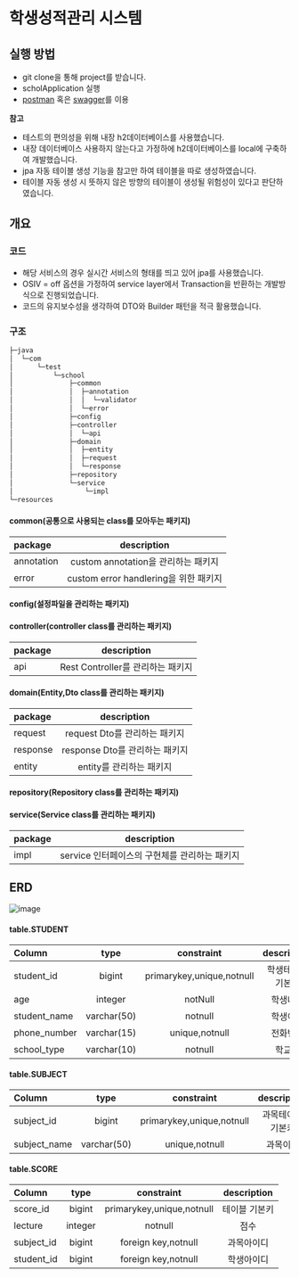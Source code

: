 # 학생성적관리 시스템

## 실행 방법

- git clone을 통해 project를 받습니다.
- scholApplication 실행
- [postman](https://www.postman.com/) 혹은 [swagger](http://localhost:8080/swagger-ui/index.html#/)를 이용

__참고__ 
- 테스트의 편의성을 위해 내장 h2데이터베이스를 사용했습니다.
- 내장 데이터베이스 사용하지 않는다고 가정하에 h2데이터베이스를 local에 구축하여 개발했습니다.
- jpa 자동 테이블 생성 기능을 참고만 하여 테이블을 따로 생성하였습니다.   
- 테이블 자동 생성 시 뜻하지 않은 방향의 테이블이 생성될 위험성이 있다고 판단하였습니다.


## 개요
### 코드
- 해당 서비스의 경우 실시간 서비스의 형태를 띄고 있어 jpa를 사용했습니다.
- OSIV = off 옵션을 가정하여 service layer에서 Transaction을 반환하는 개발방식으로 진행되었습니다.
- 코드의 유지보수성을 생각하여 DTO와 Builder 패턴을 적극 활용했습니다.


### 구조
```bash
├─java
│  └─com
│      └─test
│          └─school
│              ├─common
│              │  ├─annotation
│              │  │  └─validator
│              │  └─error
│              ├─config
│              ├─controller
│              │  └─api
│              ├─domain
│              │  ├─entity
│              │  ├─request
│              │  └─response
│              ├─repository
│              └─service
│                  └─impl
└─resources

``` 

#### common(공통으로 사용되는 class를 모아두는 패키지)
| package | description |
|:--------|:--------:|
| annotation |custom annotation을 관리하는 패키지|
| error | custom error handlering을 위한 패키지 |

#### config(설정파일을 관리하는 패키지)

#### controller(controller class를 관리하는 패키지)
| package | description |
|:--------|:--------:|
| api |Rest Controller를 관리하는 패키지|

#### domain(Entity,Dto class를 관리하는 패키지)
| package | description |
|:--------|:--------:|
| request |request Dto를 관리하는 패키지|
| response |response Dto를 관리하는 패키지|
| entity |entity를 관리하는 패키지|

#### repository(Repository class를 관리하는 패키지)

#### service(Service class를 관리하는 패키지)
| package | description |
|:--------|:--------:|
| impl |service 인터페이스의 구현체를 관리하는 패키지|

## ERD
![image](https://user-images.githubusercontent.com/42487599/169690068-76033fbc-bb5b-4528-a1ec-7aea4b7844a0.png)

#### table.STUDENT 

| Column | type | constraint | description |
|:--------|:--------:|:--------:|:--------:|
| student_id | bigint | primarykey,unique,notnull | 학생테이블 기본키 |
| age|integer|notNull|학생나이
| student_name|varchar(50)|notnull|학생이름|
| phone_number|varchar(15)|unique,notnull|전화번호|
| school_type|varchar(10)|notnull|학교급|

#### table.SUBJECT 

| Column | type | constraint | description |
|:--------|:--------:|:--------:|:--------:|
| subject_id | bigint | primarykey,unique,notnull | 과목테이블 기본키 |
| subject_name|varchar(50)|unique,notnull|과목이름|


#### table.SCORE 

| Column | type | constraint | description |
|:--------|:--------:|:--------:|:--------:|
| score_id | bigint | primarykey,unique,notnull | 테이블 기본키 |
| lecture|integer|notnull|점수|
| subject_id | bigint | foreign key,notnull | 과목아이디 |
| student_id | bigint | foreign key,notnull | 학생아이디 |







